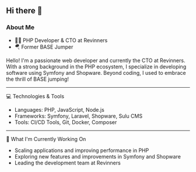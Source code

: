 ## Hi there 👋

### About Me
- 👨‍💻 PHP Developer & CTO at Revinners
- 🪂 Former BASE Jumper

Hello! I'm a passionate web developer and currently the CTO at Revinners. With a strong background in the PHP ecosystem, I specialize in developing software using Symfony and Shopware. Beyond coding, I used to embrace the thrill of BASE jumping!

---

💻 Technologies & Tools
- Languages: PHP, JavaScript, Node.js
- Frameworks: Symfony, Laravel, Shopware, Sulu CMS
- Tools: CI/CD Tools, Git, Docker, Composer

---

🌱 What I'm Currently Working On
- Scaling applications and improving performance in PHP
- Exploring new features and improvements in Symfony and Shopware
- Leading the development team at Revinners
